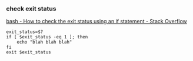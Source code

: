 ###  check exit status


[bash - How to check the exit status using an if statement - Stack Overflow](https://stackoverflow.com/questions/26675681/how-to-check-the-exit-status-using-an-if-statement "bash - How to check the exit status using an if statement - Stack Overflow")


 

```shell
exit_status=$?
if [ $exit_status -eq 1 ]; then
    echo "blah blah blah"
fi
exit $exit_status
```
